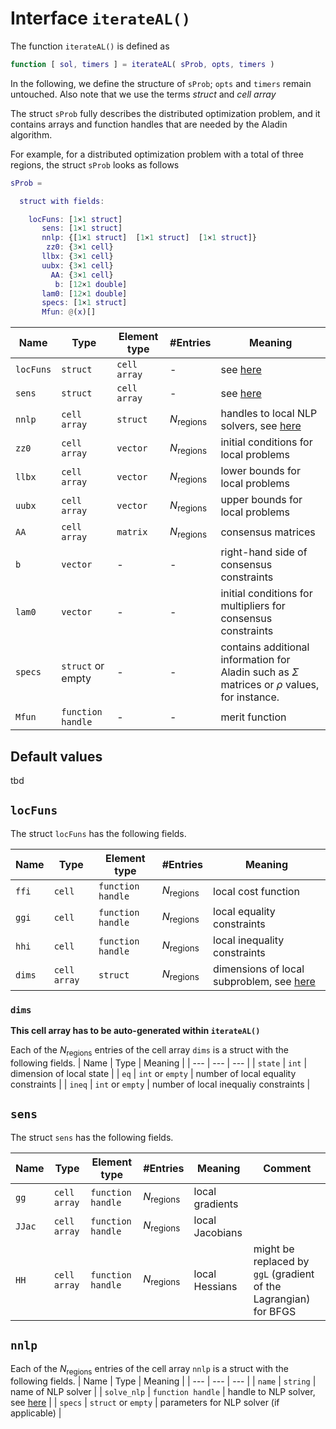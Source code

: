 # Interface `iterateAL()`
The function `iterateAL()` is defined as

```matlab
function [ sol, timers ] = iterateAL( sProb, opts, timers )
```

In the following, we define the structure of `sProb`; `opts` and `timers` remain untouched.
Also note that we use the terms *struct*  and *cell array* 

The struct `sProb` fully describes the distributed optimization problem, and it contains arrays and function handles that are needed by the Aladin algorithm.

For example, for a distributed optimization problem with a total of three regions, the struct `sProb` looks as follows

```matlab
sProb = 

  struct with fields:

    locFuns: [1×1 struct]
       sens: [1×1 struct]
       nnlp: {[1×1 struct]  [1×1 struct]  [1×1 struct]}
        zz0: {3×1 cell}
       llbx: {3×1 cell}
       uubx: {3×1 cell}
         AA: {3×1 cell}
          b: [12×1 double]
       lam0: [12×1 double]
       specs: [1×1 struct]
       Mfun: @(x)[]

```

| Name | Type | Element type | #Entries | Meaning |
| --- | --- | --- | --- | --- | 
| `locFuns` | `struct` | `cell array`| - | see [here](#`locFuns`) |
| `sens` | `struct` | `cell array` | - | see [here](#`sens`) |
| `nnlp`| `cell array` | `struct`| $N_{\text{regions}}$ | handles to local NLP solvers, see [here](#`nnlp`) |
| `zz0` | `cell array` | `vector` | $N_{\text{regions}}$ | initial conditions for local problems |
| `llbx`| `cell array`| `vector`| $N_{\text{regions}}$ | lower bounds for local problems |
| `uubx`| `cell array`| `vector`| $N_{\text{regions}}$ | upper bounds for local problems |
| `AA`| `cell array` | `matrix` | $N_{\text{regions}}$ | consensus matrices |
| `b`| `vector` | - | - | right-hand side of consensus constraints |
| `lam0` | `vector` | - | - | initial conditions for multipliers for consensus constraints |
| `specs` | `struct` or empty | - | - | contains additional information for Aladin such as $\Sigma$ matrices or $\rho$ values, for instance. |
| `Mfun` | `function handle` | - | - | merit function |


## Default values

tbd

## `locFuns`

The struct `locFuns` has the following fields.

| Name | Type | Element type | #Entries | Meaning |
| --- | --- | --- | --- | --- |
| `ffi` | `cell` | `function handle` | $N_{\text{regions}}$ | local cost function |
| `ggi` | `cell` | `function handle` | $N_{\text{regions}}$ | local equality constraints | 
| `hhi` | `cell` | `function handle` | $N_{\text{regions}}$ | local inequality constraints |
| `dims` | `cell array` | `struct`| $N_{\text{regions}}$ | dimensions of local subproblem, see [here](#`dims`) |

### `dims`

__This cell array has to be auto-generated within `iterateAL()`__

Each of the $N_{\text{regions}}$ entries of the cell array `dims` is a struct with the following fields.
| Name | Type |  Meaning |
| --- | --- | ---  |
| `state` | `int` | dimension of local state |
| `eq` | `int` or `empty` | number of local equality constraints |
| `ineq` | `int` or `empty`  | number of local inequaliy constraints | 

## `sens`

The struct `sens` has the following fields.

| Name | Type | Element type | #Entries | Meaning | Comment |
| --- | --- | --- | --- | --- | --- |
| `gg` | `cell array` | `function handle` | $N_{\text{regions}}$ | local gradients | |
| `JJac` | `cell array` | `function handle` | $N_{\text{regions}}$ | local Jacobians | |
| `HH` | `cell array` | `function handle` | $N_{\text{regions}}$ | local Hessians | might be replaced by `ggL` (gradient of the Lagrangian) for BFGS|

## `nnlp`

Each of the $N_{\text{regions}}$ entries of the cell array `nnlp` is a struct with the following fields.
| Name | Type |  Meaning |
| --- | --- | ---  |
| `name` | `string` | name of NLP solver | 
| `solve_nlp` | `function handle` | handle to NLP solver, see [here](interface-solve-nlp.md) |
| `specs` | `struct` or `empty` | parameters for NLP solver (if applicable) |




